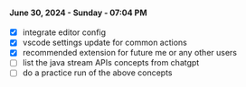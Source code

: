 #### June 30, 2024 - Sunday - 07:04 PM
- [x] integrate editor config
- [x] vscode settings update for common actions
- [x] recommended extension for future me or any other users
- [ ] list the java stream APIs concepts from chatgpt
- [ ] do a practice run of the above concepts

